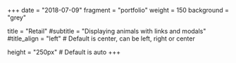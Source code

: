 +++
date = "2018-07-09"
fragment = "portfolio"
weight = 150
background = "grey"

title = "Retail"
#subtitle = "Displaying animals with links and modals"
#title_align = "left" # Default is center, can be left, right or center

height = "250px" # Default is auto
+++
